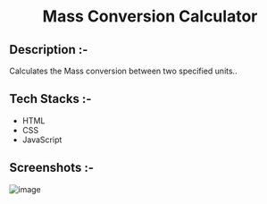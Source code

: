 # <p align="center">Mass Conversion Calculator</p>

## Description :-

Calculates the Mass conversion between two specified units..

## Tech Stacks :-

- HTML
- CSS
- JavaScript

## Screenshots :-

![image](https://github.com/Rakesh9100/CalcDiverse/assets/60788663/a7e10e23-d674-4eb4-b6b3-dbff0e30b603)